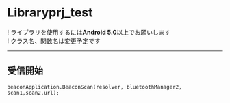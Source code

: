 # Libraryprj_test
! ライブラリを使用するには**Android 5.0**以上でお願いします  
! クラス名、関数名は変更予定です  
  
***  
## 受信開始  
`beaconApplication.BeaconScan(resolver, bluetoothManager2, scan1,scan2,url);`  

